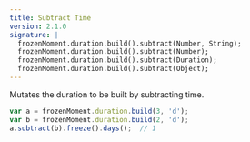 ```yaml
---
title: Subtract Time
version: 2.1.0
signature: |
  frozenMoment.duration.build().subtract(Number, String);
  frozenMoment.duration.build().subtract(Number);
  frozenMoment.duration.build().subtract(Duration);
  frozenMoment.duration.build().subtract(Object);
---
```



Mutates the duration to be built by subtracting time.

```javascript
var a = frozenMoment.duration.build(3, 'd');
var b = frozenMoment.duration.build(2, 'd');
a.subtract(b).freeze().days();  // 1
```
